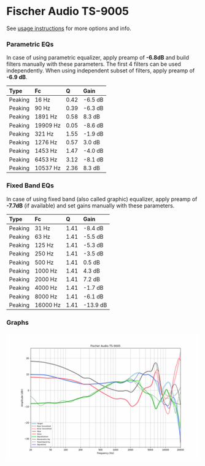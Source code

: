 # Fischer Audio TS-9005
See [usage instructions](https://github.com/jaakkopasanen/AutoEq#usage) for more options and info.

### Parametric EQs
In case of using parametric equalizer, apply preamp of **-6.8dB** and build filters manually
with these parameters. The first 4 filters can be used independently.
When using independent subset of filters, apply preamp of **-6.9 dB**.

| Type    | Fc       |    Q | Gain    |
|:--------|:---------|:-----|:--------|
| Peaking | 16 Hz    | 0.42 | -6.5 dB |
| Peaking | 90 Hz    | 0.39 | -6.3 dB |
| Peaking | 1891 Hz  | 0.58 | 8.3 dB  |
| Peaking | 19909 Hz | 0.05 | -8.6 dB |
| Peaking | 321 Hz   | 1.55 | -1.9 dB |
| Peaking | 1276 Hz  | 0.57 | 3.0 dB  |
| Peaking | 1453 Hz  | 1.47 | -4.0 dB |
| Peaking | 6453 Hz  | 3.12 | -8.1 dB |
| Peaking | 10537 Hz | 2.36 | 8.3 dB  |

### Fixed Band EQs
In case of using fixed band (also called graphic) equalizer, apply preamp of **-7.7dB**
(if available) and set gains manually with these parameters.

| Type    | Fc       |    Q | Gain     |
|:--------|:---------|:-----|:---------|
| Peaking | 31 Hz    | 1.41 | -8.4 dB  |
| Peaking | 63 Hz    | 1.41 | -5.5 dB  |
| Peaking | 125 Hz   | 1.41 | -5.3 dB  |
| Peaking | 250 Hz   | 1.41 | -3.5 dB  |
| Peaking | 500 Hz   | 1.41 | 0.5 dB   |
| Peaking | 1000 Hz  | 1.41 | 4.3 dB   |
| Peaking | 2000 Hz  | 1.41 | 7.2 dB   |
| Peaking | 4000 Hz  | 1.41 | -1.7 dB  |
| Peaking | 8000 Hz  | 1.41 | -6.1 dB  |
| Peaking | 16000 Hz | 1.41 | -13.9 dB |

### Graphs
![](./Fischer%20Audio%20TS-9005.png)